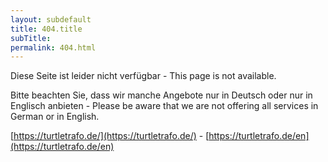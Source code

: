```yaml
---
layout: subdefault
title: 404.title
subTitle:
permalink: 404.html
---
```



Diese Seite ist leider nicht verfügbar - This page is not available.

Bitte beachten Sie, dass wir manche Angebote nur in Deutsch oder nur in Englisch anbieten - Please be aware that we are not offering all services in German or in English.

[https://turtletrafo.de/](https://turtletrafo.de/) - [https://turtletrafo.de/en](https://turtletrafo.de/en)
